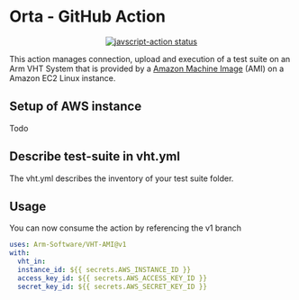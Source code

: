 # Orta - GitHub Action

<p align="center">
  <a href="https://github.com/Arm-Software/VHT-AMI/actions"><img alt="javscript-action status" src="https://github.com/Arm-Software/VHT-AMI/workflows/units-test/badge.svg"></a>
</p>

This action manages connection, upload and execution of a test suite on an Arm VHT System that is provided by a [Amazon Machine Image](https://docs.aws.amazon.com/AWSEC2/latest/UserGuide/AMIs.html) (AMI) on a Amazon EC2 Linux instance.

## Setup of AWS instance

Todo


## Describe test-suite in vht.yml

The vht.yml describes the inventory of your test suite folder.


## Usage

You can now consume the action by referencing the v1 branch

```yaml
uses: Arm-Software/VHT-AMI@v1
with:
  vht_in:
  instance_id: ${{ secrets.AWS_INSTANCE_ID }}
  access_key_id: ${{ secrets.AWS_ACCESS_KEY_ID }}
  secret_key_id: ${{ secrets.AWS_SECRET_KEY_ID }}
```
